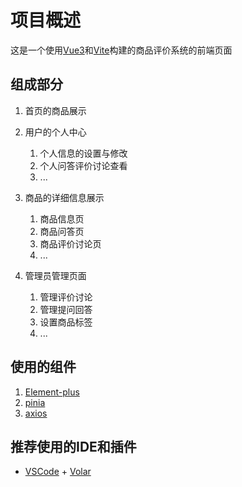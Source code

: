 # 项目概述

这是一个使用[Vue3](https://vuejs.org/)和[Vite](https://vitejs.dev/)构建的商品评价系统的前端页面

## 组成部分

1. 首页的商品展示

2. 用户的个人中心
    1. 个人信息的设置与修改
    2. 个人问答评价讨论查看
    3. ...

3. 商品的详细信息展示
    1. 商品信息页
    2. 商品问答页
    3. 商品评价讨论页
    4. ...

4. 管理员管理页面
    1. 管理评价讨论
    2. 管理提问回答
    3. 设置商品标签
    4. ...

## 使用的组件

1. [Element-plus](https://element-plus.org/en-US/)
2. [pinia](https://pinia.vuejs.org/)
3. [axios](https://axios-http.com/)

## 推荐使用的IDE和插件

- [VSCode](https://code.visualstudio.com/) + [Volar](https://marketplace.visualstudio.com/items?itemName=johnsoncodehk.volar)
